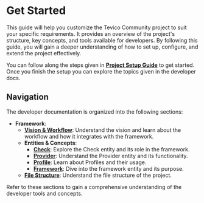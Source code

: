# Get Started

This guide will help you customize the Tevico Community project to suit your specific requirements. It provides an overview of the project's structure, key concepts, and tools available for developers. By following this guide, you will gain a deeper understanding of how to set up, configure, and extend the project effectively.

You can follow along the steps given in **[Project Setup Guide](../project-setup.md)** to get started. Once you finish the setup you can explore the topics given in the developer docs.

## Navigation

The developer documentation is organized into the following sections:

- **Framework**:
    - **[Vision & Workflow](concepts/workflow.md)**: Understand the vision and learn about the workflow and how it integrates with the framework.
    - **Entities & Concepts**:
        - **[Check](entities/check.md)**: Explore the Check entity and its role in the framework.
        - **[Provider](entities/provider.md)**: Understand the Provider entity and its functionality.
        - **[Profile](entities/profile.md)**: Learn about Profiles and their usage.
        - **[Framework](entities/framework.md)**: Dive into the framework entity and its purpose.
    - **[File Structure](concepts/file-structure.md)**: Understand the file structure of the project.

Refer to these sections to gain a comprehensive understanding of the developer tools and concepts.